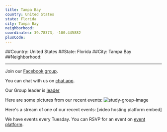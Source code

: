 ```yaml
---
title: Tampa Bay
country: United States
state: Florida
city: Tampa Bay
neighborhood: 
coordinates: 39.78373, -100.445882
plusCode:
---
```


##Country: United States
##State: Florida
##City: Tampa Bay
##Neighborhood: 
*****
Join our [Facebook group](https://www.facebook.com/groups/free.code.camp.tampa).

You can chat with us on [chat app]().

Our Group leader is [leader]()

Here are some pictures from our recent events:
![study-group-image]()

Here's a stream of one of our recent events:
[video hosting platform embed]

We have events every Tuesday. You can RSVP for an event on [event platform]().
